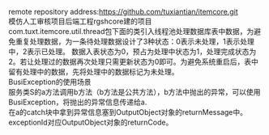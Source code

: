 remote repository address:https://github.com/tuxiantian/itemcore.git  
模仿人工审核项目后端工程rgshcore建的项目  
com.tuxt.itemcore.util.thread包下面的类引入线程池处理数据库表中数据，为避免重复处理数据，为一条待处理数据设计了3种状态：0表示未处理，1表示处理中，2表示已处理。 
数据入表状态为0，预占为处理中状态为1，处理完成状态为2。若让处理过的数据再次处理只需更新状态为0即可。为避免系统重启后，表中留有处理中的数据，先将处理中的数据标记为未处理。  
BusiException的使用场景  
服务类S的a方法调用b方法（b方法是公共方法），b方法中抛出的异常，可以使用BusiException，将抛出的异常信息传递给a.  
在a的catch块中拿到异常信息塞到OutputObject对象的returnMessage中。exceptionId对应OutputObject对象的returnCode。